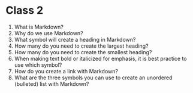 # Class 2

1) What is Markdown?
2) Why do we use Markdown?
3) What symbol will create a heading in Markdown?
4) How many do you need to create the largest heading?
5) How many do you need to create the smallest heading?
6) When making text bold or italicized for emphasis, it is best practice to use which symbol?
7) How do you create a link with Markdown?
8) What are the three symbols you can use to create an unordered (bulleted) list with Markdown?
